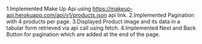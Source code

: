 1.Implemented Make Up Api using https://makeup-api.herokuapp.com/api/v1/products.json api link.
2.Implemented Pagination with 4 products per page.
3.Displayed Product image and its data in a tabular form retrieved via api call using fetch.
4.Implemented Next and Back Button for pagination which are added at the end of the page.